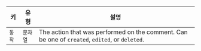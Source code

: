 | 키    | 유형    | 설명                                                                                             |
| ---- | ----- | ---------------------------------------------------------------------------------------------- |
| `동작` | `문자열` | The action that was performed on the comment. Can be one of `created`, `edited`, or `deleted`. |
